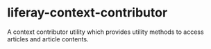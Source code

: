 # liferay-context-contributor
A context contributor utility which provides utility methods to access articles and article contents.